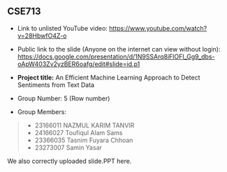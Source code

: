 ## CSE713 
- Link to unlisted YouTube video:
https://www.youtube.com/watch?v=28HbwfO4Z-o

- Public link to the slide (Anyone on the internet can view without login):
https://docs.google.com/presentation/d/1N9SSArq8iFlOFI_Gg9_dbs-oApW403Zv2yzBER6oafg/edit#slide=id.p1

- **Project title:** An Efficient Machine Learning Approach to Detect Sentiments from Text Data


- Group Number: 5 (Row number)

- Group Members:
> - 23166011 NAZMUL KARIM TANVIR
> - 24166027 Toufiqul Alam Sams
> - 23366035 Tasnim Fuyara Chhoan
> - 23273007 Samin Yasar



We also correctly uploaded slide.PPT here.

